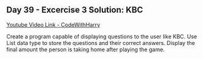 ## Day 39 - Excercise 3 Solution: KBC

[Youtube Video Link - CodeWithHarry](https://youtu.be/nyfeYAxP-EM)

Create a program capable of displaying questions to the user like KBC.
Use List data type to store the questions and their correct answers.
Display the final amount the person is taking home after playing the game.

